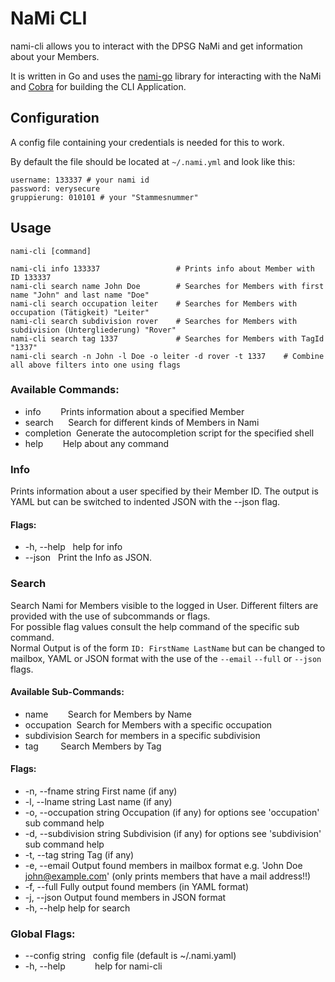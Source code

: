 # NaMi CLI

nami-cli allows you to interact with the DPSG NaMi and get information about your Members.

It is written in Go and uses the [nami-go](https://github.com/thisni1s/nami-go) library for interacting with the NaMi and [Cobra](https://github.com/spf13/cobra) for building the CLI Application. 

## Configuration

A config file containing your credentials is needed for this to work.

By default the file should be located at ```~/.nami.yml``` and look like this:
```
username: 133337 # your nami id
password: verysecure
gruppierung: 010101 # your "Stammesnummer"
```

## Usage
```
nami-cli [command]

nami-cli info 133337                 # Prints info about Member with ID 133337
nami-cli search name John Doe        # Searches for Members with first name "John" and last name "Doe"
nami-cli search occupation leiter    # Searches for Members with occupation (Tätigkeit) "Leiter"
nami-cli search subdivision rover    # Searches for Members with subdivision (Untergliederung) "Rover"
nami-cli search tag 1337             # Searches for Members with TagId "1337"
nami-cli search -n John -l Doe -o leiter -d rover -t 1337    # Combine all above filters into one using flags

```

### Available Commands:
- info        Prints information about a specified Member
- search      Search for different kinds of Members in Nami
- completion  Generate the autocompletion script for the specified shell
- help        Help about any command

### Info
Prints information about a user specified by their Member ID.
The output is YAML but can be switched to indented JSON with the --json flag.

#### Flags:
- -h, --help   help for info
- --json   Print the Info as JSON.

### Search
Search Nami for Members visible to the logged in User.
Different filters are provided with the use of subcommands or flags.  
For possible flag values consult the help command of the specific sub command.  
Normal Output is of the form ```ID: FirstName LastName``` but can be changed to mailbox, YAML or JSON format
with the use of the ```--email``` ```--full``` or ```--json``` flags.

#### Available Sub-Commands:
- name        Search for Members by Name
- occupation  Search for Members with a specific occupation
- subdivision Search for members in a specific subdivision
- tag         Search Members by Tag

#### Flags:
- -n, --fname string         First name (if any)
- -l, --lname string         Last name (if any)
- -o, --occupation string    Occupation (if any) for options see 'occupation' sub command help
- -d, --subdivision string   Subdivision (if any) for options see 'subdivision' sub command help
- -t, --tag string           Tag (if any)
- -e, --email                Output found members in mailbox format e.g. 'John Doe <john@example.com>' (only prints members that have a mail address!!) 
- -f, --full                 Fully output found members (in YAML format)
- -j, --json                 Output found members in JSON format
- -h, --help                 help for search

### Global Flags:
- --config string   config file (default is ~/.nami.yaml)
- -h, --help            help for nami-cli





